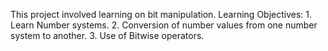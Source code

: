 This project involved learning on bit manipulation.
Learning Objectives:
	1. Learn Number systems.
	2. Conversion of number values from one number system to another.
	3. Use of Bitwise operators.

